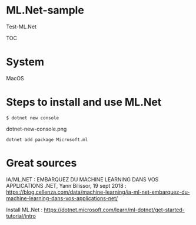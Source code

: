 # ML.Net-sample
Test-ML.Net

TOC

# System 
MacOS




# Steps to install and use ML.Net 

```dotnet
$ dotnet new console
```

dotnet-new-console.png

```dotnet
dotnet add package Microsoft.ml
```




# Great sources

IA/ML.NET : EMBARQUEZ DU MACHINE LEARNING DANS VOS APPLICATIONS .NET, Yann Bilissor, 19 sept 2018 : https://blog.cellenza.com/data/machine-learning/ia-ml-net-embarquez-du-machine-learning-dans-vos-applications-net/

Install ML.Net : https://dotnet.microsoft.com/learn/ml-dotnet/get-started-tutorial/intro

